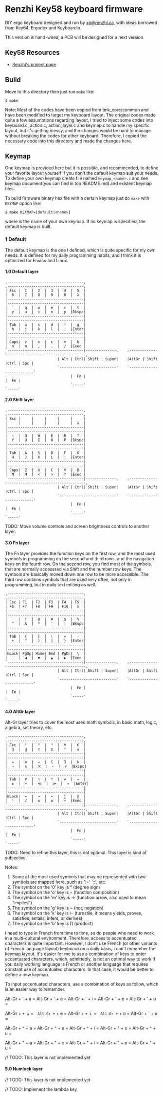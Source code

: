Renzhi Key58 keyboard firmware
==============================

DIY ergo keyboard designed and run by xp@renzhi.ca, with ideas borrowed from Key64, Ergodox and Keyboardio.

This version is hand-wired, a PCB will be designed for a next version.

## Key58 Resources
- [Renzhi's project page](http://renzhi.ca/projects/key58-keyboard/)


## Build
Move to this directory then just run `make` like:

    $ make

Note:
  Most of the codes have been copied from tmk_core/common and have been modified to target my keyboard layout. The original codes made quite a few assumptions regarding layout, I tried to inject some codes into keyboard.c, action.c, action_layer.c and keymap.c to handle my specific layout, but it's getting messy, and the changes would be hard to manage without breaking the codes for other keyboard. Therefore, I copied the necessary code into this directory and made the changes here.

## Keymap
One keymap is provided here but it is possible, and recommended, to define your favorite layout yourself if you don't the default keymap suit your needs. To define your own keymap create file named `keymap_<name>.c` and see keymap document(you can find in top README.md) and existent keymap files.

To build firmware binary hex file with a certain keymap just do `make` with `KEYMAP` option like:

    $ make KEYMAP=[default|<name>]

where <name> is the name of your own keymap. If no keymap is specified, the default keymap is built.


### 1 Default

The default keymap is the one I defined, which is quite specific for my own needs. It is defined for my daily programming habits, and I think it is optimized for Emacs and Linux.

#### 1.0 Default layer

    ,-----------------------------------,                                  ,-----------------------------------,
    | Esc |  1  |  2  |  3  |  4  |  5  |                                  |  6  |  7  |  8  |  9  |  0  |  λ  |
    |-----------------------------------|                                  |-----------------------------------|
    |  `  |  q  |  w  |  e  |  r  |  t  |                                  |  y  |  u  |  i  |  o  |  p  |Bkspc|
    |-----------------------------------|                                  |-----------------------------------|
    | Tab |  a  |  s  |  d  |  f  |  g  |                                  |  h  |  j  |  k  |  l  |  ;  |Enter|
    |-----------------------------------|                                  |-----------------------------------|
    | Caps|  z  |  x  |  c  |  v  |  b  |                                  |  n  |  m  |  ,  |  .  |  /  |Exec |
    `-----------------------------------|--------------,    ,--------------------------------------------------,
                            | Alt | Ctrl| Shift | Super|    |AltGr | Shift |Ctrl | Spc |
                            `--------------------------'    `--------------------------'
                                  |  Fn |                                  |  Fn |
                                  `-----'                                  `-----'

#### 2.0 Shift layer

    ,-----------------------------------,                                  ,-----------------------------------,
    | Esc |     |     |     |     |     |                                  |     |     |     |     |     |  λ  |
    |-----------------------------------|                                  |-----------------------------------|
    |  ~  |  Q  |  W  |  E  |  R  |  T  |                                  |  Y  |  U  |  I  |  O  |  P  |Bkspc|
    |-----------------------------------|                                  |-----------------------------------|
    | Tab |  A  |  S  |  D  |  F  |  G  |                                  |  H  |  J  |  K  |  L  |  :  |Enter|
    |-----------------------------------|                                  |-----------------------------------|
    | Caps|  Z  |  X  |  C  |  V  |  B  |                                  |  N  |  M  |  <  |  >  |  ?  |Exec |
    `-----------------------------------|--------------,    ,--------------------------------------------------,
                            | Alt | Ctrl| Shift | Super|    |AltGr | Shift |Ctrl | Spc |
                            `--------------------------'    `--------------------------'
                                  |  Fn |                                  |  Fn |
                                  `-----'                                  `-----'

TODO: Move volume controls and screen brightness controls to another layer.

#### 3.0 Fn layer

The Fn layer provides the function keys on the first row, and the most used symbols in programming on the second and third rows, and the navigation keys on the fourth row. On the second row, you find most of the symbols that are normally accesssed via Shift and the number row keys. The symbols are basically moved down one row to be more accessible. The third row contains symbols that are used very often, not only in programming, but in daily text editing as well.

    ,-----------------------------------,                                  ,-----------------------------------,
    | Esc | F1  | F2  | F3  | F4  | F5  |                                  | F6  | F7  | F8  | F9  | F10 |  λ  |
    |-----------------------------------|                                  |-----------------------------------|
    |     |  !  |  @  |  #  |  $  |  %  |                                  |  ^  |  &  |  *  |  '  |  |  |Bkspc|
    |-----------------------------------|                                  |-----------------------------------|
    | Tab |  {  |  [  |  (  |  =  |  -  |                                  |  +  |  "  |  )  |  ]  |  }  |Enter|
    |-----------------------------------|                                  |-----------------------------------|
    |NLock| PgUp| Home| End | PgDn|  \  |                                  |  _  |  ◀  |  ▼  |  ▲  |  ▶  |Exec |
    `-----------------------------------|--------------,    ,--------------------------------------------------,
                            | Alt | Ctrl| Shift | Super|    |AltGr | Shift |Ctrl | Spc |
                            `--------------------------'    `--------------------------'
                                  |  Fn |                                  |  Fn |
                                  `-----'                                  `-----'



#### 4.0 AltGr layer

Alt-Gr layer tries to cover the most used math symbols, in basic math, logic, algebra, set theory, etc.

    ,-----------------------------------,                                  ,-----------------------------------,
    | Esc |  ¹  |  ²  |  ³  |  ¥  |  €  |                                  |  ⋂  |  ⋃  |  ⊂  |  ⊆  |  °  |  λ  |
    |-----------------------------------|                                  |-----------------------------------|
    |  ≈  |  ≡  |  ⇔  |  ∈  |  ∃  |  ‰  |                                  |  ⇒  |  ∧  |  ⨉  |  ∘  |  ∨  |Bkspc|
    |-----------------------------------|                                  |-----------------------------------|
    | Tab |  ∀  |  ∴  |  ∵  |  ≠  |  ¬  |                                  |  ±  |  ⊢  |  ≪  |  ≫  |  ∝  |Enter|
    |-----------------------------------|                                  |-----------------------------------|
    |NLock|  ←  |  →  |  ∙  |  ∑  |  ∏  |                                  |  ⁿ  |  √  |  ≤  |  ≥  |  ÷  |Exec |
    `-----------------------------------|--------------,    ,--------------------------------------------------,
                            | Alt | Ctrl| Shift | Super|    |AltGr | Shift |Ctrl | Spc |
                            `--------------------------'    `--------------------------'
                                  |  Fn |                                  |  Fn |
                                  `-----'                                  `-----'

TODO: Need to refine this layer, this is not optimal. This layer is kind of subjective.

Notes:
1) Some of the most used symbols that may be represented with two symbols are mapped here, such as ':=' '::', etc.
2) The symbol on the '0' key is ° (degree sign)
3) The symbol on the 'o' key is ∘ (function composition)
4) The symbol on the 'm' key is → (function arrow, also used to mean "implies")
5) The symbol on the 'g' key is ¬ (not, negation)
6) The symbol on the 'k' key is ⊢ (turnstile, it means yields, proves, satisfies, entails, infers, or derives)
7) The symbol on the 'b' key is ∏ (product)

I need to type in French from time to time, so do people who need to work in a multi-cultural environment. Therefore, access to accentuated characters is quite important. However, I don't use French (or other variants of French language layout) keyboard on a daily basis, I can't remember the keymap layout. It's easier for me to use a combination of keys to enter accentuated characters, which, admittedly, is not an optimal way to work if you daily working language is French or another language that requires constant use of accentuated characters. In that case, it would be better to define a new keymap. 

To input accentuated characters, use a combination of keys as follow, which is an easier way to remember.

Alt-Gr + ' + a = 
Alt-Gr + ' + e = 
Alt-Gr + ' + i = 
Alt-Gr + ' + o = 
Alt-Gr + ' + u = 

Alt-Gr + ` + a = 
Alt-Gr + ` + e = 
Alt-Gr + ` + i = 
Alt-Gr + ` + o = 
Alt-Gr + ` + u = 

Alt-Gr + ^ + a = 
Alt-Gr + ^ + e = 
Alt-Gr + ^ + i = 
Alt-Gr + ^ + o = 
Alt-Gr + ^ + u = 

Alt-Gr + " + a = 
Alt-Gr + " + e = 
Alt-Gr + " + i = 
Alt-Gr + " + o = 
Alt-Gr + " + u = 

// TODO: This layer is not implemented yet

#### 5.0 Numlock layer

// TODO: This layer is not implemented yet

// TODO: Implement the lambda key


